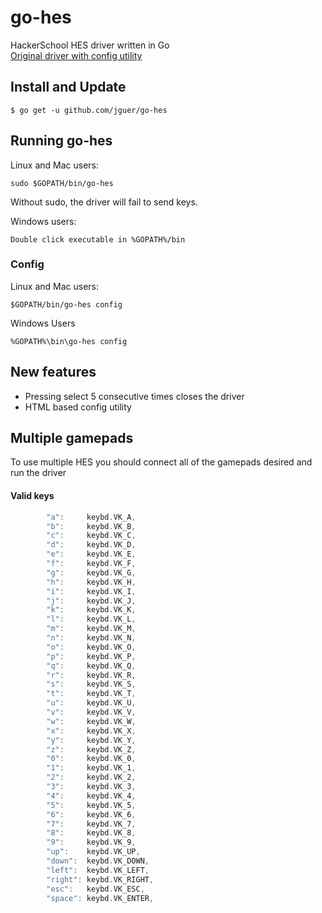 # go-hes
HackerSchool HES driver written in Go  
[Original driver with config utility](https://github.com/HackerSchool/HES)

## Install and Update
```
$ go get -u github.com/jguer/go-hes
```

## Running go-hes
Linux and Mac users:
```
sudo $GOPATH/bin/go-hes
```
Without sudo, the driver will fail to send keys.

Windows users:
```
Double click executable in %GOPATH%/bin
```
### Config
Linux and Mac users:
```
$GOPATH/bin/go-hes config
```
Windows Users
```
%GOPATH%\bin\go-hes config
```
## New features
- Pressing select 5 consecutive times closes the driver 
- HTML based config utility
 
## Multiple gamepads
To use multiple HES you should connect all of the gamepads desired and run the driver

#### Valid keys
```go
		"a":     keybd.VK_A,
		"b":     keybd.VK_B,
		"c":     keybd.VK_C,
		"d":     keybd.VK_D,
		"e":     keybd.VK_E,
		"f":     keybd.VK_F,
		"g":     keybd.VK_G,
		"h":     keybd.VK_H,
		"i":     keybd.VK_I,
		"j":     keybd.VK_J,
		"k":     keybd.VK_K,
		"l":     keybd.VK_L,
		"m":     keybd.VK_M,
		"n":     keybd.VK_N,
		"o":     keybd.VK_O,
		"p":     keybd.VK_P,
		"q":     keybd.VK_Q,
		"r":     keybd.VK_R,
		"s":     keybd.VK_S,
		"t":     keybd.VK_T,
		"u":     keybd.VK_U,
		"v":     keybd.VK_V,
		"w":     keybd.VK_W,
		"x":     keybd.VK_X,
		"y":     keybd.VK_Y,
		"z":     keybd.VK_Z,
		"0":     keybd.VK_0,
		"1":     keybd.VK_1,
		"2":     keybd.VK_2,
		"3":     keybd.VK_3,
		"4":     keybd.VK_4,
		"5":     keybd.VK_5,
		"6":     keybd.VK_6,
		"7":     keybd.VK_7,
		"8":     keybd.VK_8,
		"9":     keybd.VK_9,
		"up":    keybd.VK_UP,
		"down":  keybd.VK_DOWN,
		"left":  keybd.VK_LEFT,
		"right": keybd.VK_RIGHT,
		"esc":   keybd.VK_ESC,
		"space": keybd.VK_ENTER,
```
